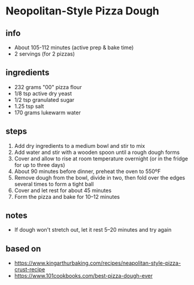 # Neopolitan-Style Pizza Dough

## info
* About 105-112 minutes (active prep & bake time)
* 2 servings (for 2 pizzas)

## ingredients
* 232 grams "00" pizza flour
* 1/8 tsp active dry yeast
* 1/2 tsp granulated sugar
* 1.25 tsp salt
* 170 grams lukewarm water

## steps
1. Add dry ingredients to a medium bowl and stir to mix
2. Add water and stir with a wooden spoon until a rough dough forms
3. Cover and allow to rise at room temperature overnight (or in the fridge for up to three days)
4. About 90 minutes before dinner, preheat the oven to 550ºF
5. Remove dough from the bowl, divide in two, then fold over the edges several times to form a tight ball
6. Cover and let rest for about 45 minutes
7. Form the pizza and bake for 10–12 minutes

## notes
* If dough won't stretch out, let it rest 5–20 minutes and try again

## based on
* https://www.kingarthurbaking.com/recipes/neapolitan-style-pizza-crust-recipe
* https://www.101cookbooks.com/best-pizza-dough-ever